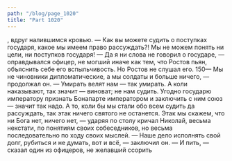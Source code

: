 ```yaml
---
path: "/blog/page_1020"
title: "Part 1020"
---
```


, вдруг налившимся кровью. — Как вы можете судить о поступках государя, какое мы имеем право рассуждать?! Мы не можем понять ни цели, ни поступков государя!
— Да я ни слова не говорил о государе, — оправдывался офицер, не могший иначе как тем, что Ростов пьян, объяснить себе его вспыльчивость.
Но Ростов не слушал его.
150— Мы не чиновники дипломатические, а мы солдаты и больше ничего, — продолжал он. — Умирать велят нам — так умирать. А коли наказывают, так значит — виноват; не нам судить. Угодно государю императору признать Бонапарте императором и заключить с ним союз — значит так надо. А то, коли бы мы стали обо всем судить да рассуждать, так этак ничего святого не останется. Этак мы скажем, что ни Бога нет, ничего нет, — ударяя по столу кричал Николай, весьма некстати, по понятиям своих собеседников, но весьма последовательно по ходу своих мыслей.
— Наше дело исполнять свой долг, рубиться и не думать, вот и всё, — заключил он.
— И пить, — сказал один из офицеров, не желавший ссорить
